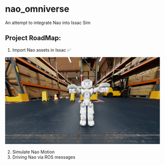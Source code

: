 # nao_omniverse
An attempt to integrate Nao into Issac Sim


## Project RoadMap:
1. Import Nao assets in Issac :white_check_mark: 

![Hook](src/Capture1.png)

2. Simulate Nao Motion
3. Driving Nao via ROS messages
